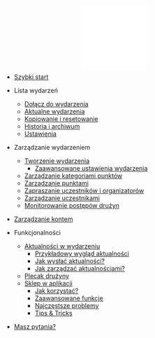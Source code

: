<a href="/#">
  <img src="assets/logo_lets_map.svg" alt="Let's Map logo" width="150" style="display: block; margin: auto; margin-bottom: -10px;">
</a>

* [Szybki start](quick-start.md?id=szybki-start)

* Lista wydarzeń
  * [Dołącz do wydarzenia]()
  * [Aktualne wydarzenia]()
  * [Kopiowanie i resetowanie]()
  * [Historia i archiwum]()
  * [Ustawienia]()

* Zarządzanie wydarzeniem
  * [Tworzenie wydarzenia](event-management/creating-event.md)
    * [Zaawansowane ustawienia wydarzenia](event-management/creating-event.md#_4-zaawansowane-ustawienia-gry)
  * [Zarządzanie kategoriami punktów](event-management/managing-point-categories.md)
  * [Zarządzanie punktami](event-management/managing-points.md)
  * [Zapraszanie uczestników i organizatorów](event-management/inviting-participants-organizers.md)
  * [Zarządzanie uczestnikami](event-management/managing-participants.md)
  * [Monitorowanie postępów drużyn](event-management/scoreboard.md)

* [Zarządzanie kontem]()

* Funkcjonalności
  * [Aktualności w wydarzeniu](features/notifications.md#aktualności-w-wydarzeniu)
    * [Przykładowy wygląd aktualności](features/notifications.md#przykładowy-wygląd-aktualności)
    * [Jak wysłać aktualności?](features/notifications.md#jak-wysłać-aktualności)
    * [Jak zarządzać aktualnościami?](features/notifications.md#jak-zarządzać-aktualnościami)
  * [Plecak drużyny](features/backpack.md?id=plecak-drużyny)
  * [Sklep w aplikacji](features/market.md?id=sklep-w-aplikacji)
      * [Jak korzystać?](features/market.md#jak-korzystać-ze-sklepu)
      * [Zaawansowane funkcje](features/market.md#zaawansowane-funkcje)
      * [Najczęstsze problemy](features/market.md#najczęstsze-problemy)
      * [Tips & Tricks](features/market.md#tips--tricks)

* [Masz pytania?]()

[//]: # (* Poradniki)
[//]: # (  *  [Jak stworzyć pierwsze wydarzenie?]&#40;tutorials/first-event.md&#41;)
